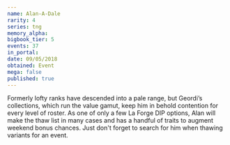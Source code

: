 ```yaml
---
name: Alan-A-Dale
rarity: 4
series: tng
memory_alpha:
bigbook_tier: 5
events: 37
in_portal:
date: 09/05/2018
obtained: Event
mega: false
published: true
---
```


Formerly lofty ranks have descended into a pale range, but Geordi’s collections, which run the value gamut, keep him in behold contention for every level of roster. As one of only a few La Forge DIP options, Alan will make the thaw list in many cases and has a handful of traits to augment weekend bonus chances. Just don't forget to search for him when thawing variants for an event.
